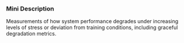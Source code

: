 ### Mini Description

Measurements of how system performance degrades under increasing levels of stress or deviation from training conditions, including graceful degradation metrics.
